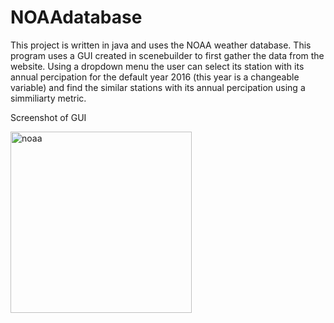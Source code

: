 # NOAAdatabase

This project is written in java and uses the NOAA weather database. This program uses a GUI created in scenebuilder to 
first gather the data from the website. Using a dropdown menu the user can select its station with its annual percipation 
for the default year 2016 (this year is a changeable variable) and find the similar stations with its annual percipation 
using a simmiliarty metric. 

Screenshot of GUI

<img width="290" alt="noaa" src="https://user-images.githubusercontent.com/22084916/34393957-3c53672e-eb24-11e7-81d6-5bb0ae712d52.png">

